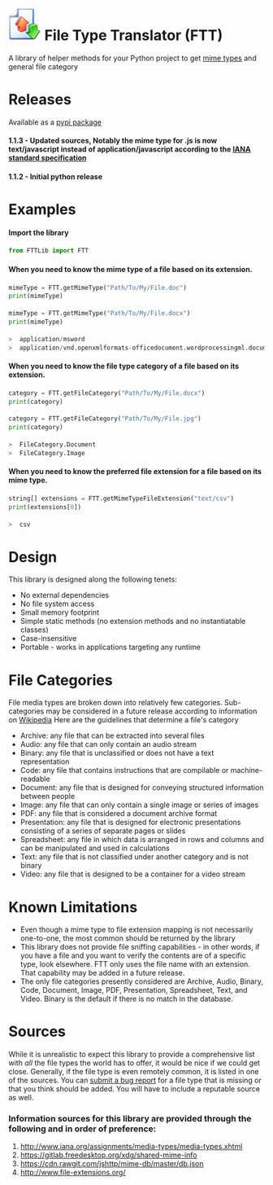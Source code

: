 # ![FTT Logo](https://raw.githubusercontent.com/brondavies/filetypetranslator/master/ftt-icon.png) File Type Translator (FTT)

A library of helper methods for your Python project to get [mime types](https://en.wikipedia.org/wiki/Media_type) and general file category

# Releases
Available as a [pypi package](https://pypi.org/packages/fttlib)
#### 1.1.3 - Updated sources, Notably the mime type for .js is now text/javascript instead of application/javascript according to the [IANA standard specification](https://www.iana.org/assignments/media-types/application/javascript)
#### 1.1.2 - Initial python release

# Examples

#### Import the library

```python
from FTTLib import FTT
```

####  When you need to know the mime type of a file based on its extension.

```python
mimeType = FTT.getMimeType("Path/To/My/File.doc")
print(mimeType)

mimeType = FTT.getMimeType("Path/To/My/File.docx")
print(mimeType)

>  application/msword
>  application/vnd.openxmlformats-officedocument.wordprocessingml.document
```

####  When you need to know the file type category of a file based on its extension.

```python
category = FTT.getFileCategory("Path/To/My/File.docx")
print(category)

category = FTT.getFileCategory("Path/To/My/File.jpg")
print(category)

>  FileCategory.Document
>  FileCategory.Image
```

####  When you need to know the preferred file extension for a file based on its mime type.

```python
string[] extensions = FTT.getMimeTypeFileExtension("text/csv")
print(extensions[0])

>  csv
```

# Design

This library is designed along the following tenets:

* No external dependencies
* No file system access
* Small memory footprint
* Simple static methods (no extension methods and no instantiatable classes)
* Case-insensitive
* Portable - works in applications targeting any runtime

# File Categories

File media types are broken down into relatively few categories.  Sub-categories may be considered in a future release according to information on [Wikipedia](https://en.wikipedia.org/wiki/List_of_file_formats)  Here are the guidelines that determine a file's category

* Archive: any file that can be extracted into several files
* Audio: any file that can only contain an audio stream
* Binary: any file that is unclassified or does not have a text representation
* Code: any file that contains instructions that are compilable or machine-readable
* Document: any file that is designed for conveying structured information between people
* Image: any file that can only contain a single image or series of images
* PDF: any file that is considered a document archive format
* Presentation: any file that is designed for electronic presentations consisting of a series of separate pages or slides
* Spreadsheet: any file in which data is arranged in rows and columns and can be manipulated and used in calculations
* Text: any file that is not classified under another category and is not binary
* Video: any file that is designed to be a container for a video stream

# Known Limitations

* Even though a mime type to file extension mapping is not necessarily one-to-one, the most common should be returned by the library
* This library does not provide file sniffing capabilities - in other words, if you have a file and you want to verify the contents are of a specific type, look elsewhere. FTT only uses the file name with an extension.  That capability may be added in a future release.
* The only file categories presently considered are Archive, Audio, Binary, Code, Document, Image, PDF, Presentation, Spreadsheet, Text, and Video.  Binary is the default if there is no match in the database.

# Sources

While it is unrealistic to expect this library to provide a comprehensive list with *all* the file types the world has to offer, it would be nice if we could get close.  Generally, if the file type is even remotely common, it is listed in one of the sources.  You can [submit a bug report](https://github.com/brondavies/filetypetranslator/issues/new) for a file type that is missing or that you think should be added.  You will have to include a reputable source as well.

### Information sources for this library are provided through the following and in order of preference:

1. http://www.iana.org/assignments/media-types/media-types.xhtml
1. https://gitlab.freedesktop.org/xdg/shared-mime-info
1. https://cdn.rawgit.com/jshttp/mime-db/master/db.json
1. http://www.file-extensions.org/
